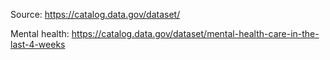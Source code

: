 Source: https://catalog.data.gov/dataset/

Mental health:
https://catalog.data.gov/dataset/mental-health-care-in-the-last-4-weeks
